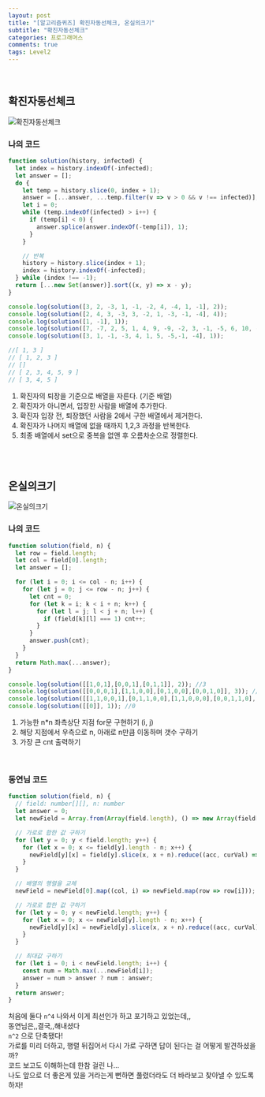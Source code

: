 ```yaml
---
layout: post
title: "[알고리즘퀴즈] 확진자동선체크, 온실의크기"
subtitle: "확진자동선체크"
categories: 프로그래머스
comments: true
tags: Level2
---
```



<br>

## 확진자동선체크

![확진자동선체크](/assets/img/study/확진자동선체크.png)<br>

### 나의 코드
```js
function solution(history, infected) {
  let index = history.indexOf(-infected);
  let answer = [];
  do {
    let temp = history.slice(0, index + 1);
    answer = [...answer, ...temp.filter(v => v > 0 && v !== infected)];
    let i = 0;
    while (temp.indexOf(infected) > i++) {
      if (temp[i] < 0) {
        answer.splice(answer.indexOf(-temp[i]), 1);
      }
    }

    // 반복
    history = history.slice(index + 1);
    index = history.indexOf(-infected);
  } while (index !== -1);
  return [...new Set(answer)].sort((x, y) => x - y);
}

console.log(solution([3, 2, -3, 1, -1, -2, 4, -4, 1, -1], 2));
console.log(solution([2, 4, 3, -3, 3, -2, 1, -3, -1, -4], 4));
console.log(solution([1, -1], 1));
console.log(solution([7, -7, 2, 5, 1, 4, 9, -9, -2, 3, -1, -5, 6, 10, -10, 7, -4, -6, 8, -7, 4, -3, 3, -8, -3, -4], 1));
console.log(solution([3, 1, -1, -3, 4, 1, 5, -5,-1, -4], 1));

//[ 1, 3 ]
// [ 1, 2, 3 ]
// []
// [ 2, 3, 4, 5, 9 ]
// [ 3, 4, 5 ]
```

1. 확진자의 퇴장을 기준으로 배열을 자른다. (기준 배열)
2. 확진자가 아니면서, 입장한 사람을 배열에 추가한다.
3. 확진자 입장 전, 퇴장했던 사람을 2에서 구한 배열에서 제거한다.
4. 확진자가 나머지 배열에 없을 때까지 1,2,3 과정을 반복한다.
5. 최종 배열에서 set으로 중복을 없앤 후 오름차순으로 정렬한다.


<br><br>

## 온실의크기

![온실의크기](/assets/img/study/온실의크기.png)<br>

### 나의 코드

```js
function solution(field, n) {
  let row = field.length;
  let col = field[0].length;
  let answer = [];

  for (let i = 0; i <= col - n; i++) {
    for (let j = 0; j <= row - n; j++) {
      let cnt = 0;
      for (let k = i; k < i + n; k++) {
        for (let l = j; l < j + n; l++) {
          if (field[k][l] === 1) cnt++;
        }
      }
      answer.push(cnt);
    }
  }
  return Math.max(...answer);
}

console.log(solution([[1,0,1],[0,0,1],[0,1,1]], 2)); //3
console.log(solution([[0,0,0,1],[1,1,0,0],[0,1,0,0],[0,0,1,0]], 3)); //4
console.log(solution([[1,1,0,0,1],[0,1,1,0,0],[1,1,0,0,0],[0,0,1,1,0],[1,0,1,1,0]], 3)); //6
console.log(solution([[0]], 1)); //0
```

1. 가능한 n*n 좌측상단 지점 for문 구현하기 (i, j)
2. 해당 지점에서 우측으로 n, 아래로 n만큼 이동하며 갯수 구하기
3. 가장 큰 cnt 출력하기

<br>

### 동연님 코드

```js
function solution(field, n) {
  // field: number[][], n: number
  let answer = 0;
  let newField = Array.from(Array(field.length), () => new Array(field[0].length - n + 1));

  // 가로로 합한 값 구하기
  for (let y = 0; y < field.length; y++) {
    for (let x = 0; x <= field[y].length - n; x++) {
      newField[y][x] = field[y].slice(x, x + n).reduce((acc, curVal) => acc + curVal, 0);
    }
  }

  // 배열의 행렬을 교체
  newField = newField[0].map((col, i) => newField.map(row => row[i]));

  // 가로로 합한 값 구하기
  for (let y = 0; y < newField.length; y++) {
    for (let x = 0; x <= newField[y].length - n; x++) {
      newField[y][x] = newField[y].slice(x, x + n).reduce((acc, curVal) => acc + curVal, 0);
    }
  }

  // 최대값 구하기
  for (let i = 0; i < newField.length; i++) {
    const num = Math.max(...newField[i]);
    answer = num > answer ? num : answer;
  }
  return answer;
}
````

처음에 둘다 `n^4` 나와서 이게 최선인가 하고 포기하고 있었는데,,<br>
동연님은,,결국,,해내셨다<br>
`n^2` 으로 단축됐다!<br>
가로를 미리 더하고, 행렬 뒤집어서 다시 가로 구하면 답이 된다는 걸 어떻게 발견하셨을까?<br>
코드 보고도 이해하는데 한참 걸린 나...<br>
나도 앞으로 더 좋은게 있을 거라는게 뻔하면 풀렸더라도 더 바라보고 찾아낼 수 있도록 하자!